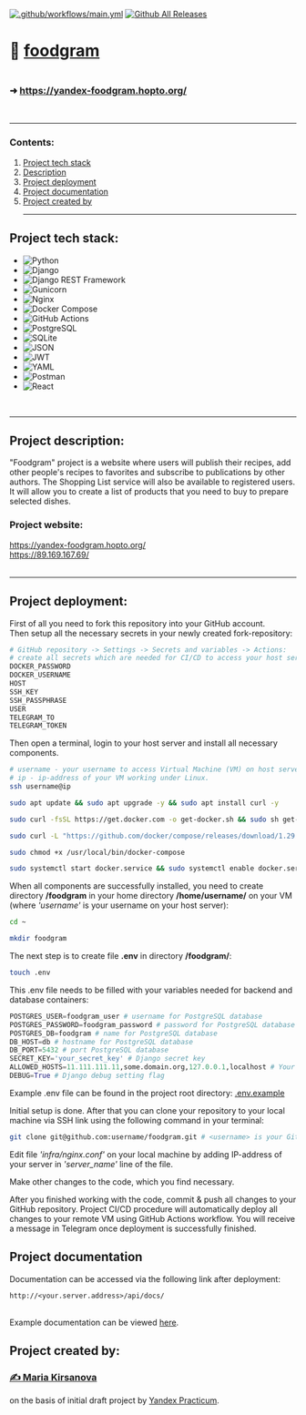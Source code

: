 [![.github/workflows/main.yml](https://github.com/kopf8/foodgram/actions/workflows/main.yml/badge.svg)](https://github.com/kopf8/foodgram/actions/workflows/main.yml)
[![Github All Releases](https://img.shields.io/github/downloads/kopf8/foodgram/total.svg)]()

# 📝 [foodgram](https://github.com/kopf8/foodgram.git)
### <br>➜ https://yandex-foodgram.hopto.org/
<br><hr>

### Contents:

1. [Project tech stack](#project-tech-stack)
2. [Description](#project-description)
3. [Project deployment](#project-deployment)
4. [Project documentation](#project-documentation)
5. [Project created by](#project-created-by)
<br><hr>

## Project tech stack:
- ![Python](https://img.shields.io/badge/Python-3776AB?style=for-the-badge&logo=python&logoColor=white)
- ![Django](https://img.shields.io/badge/Django-092E20?style=for-the-badge&logo=django&logoColor=white)
- ![Django REST Framework](https://img.shields.io/badge/Django%20REST-092E20?style=for-the-badge&logo=django&logoColor=white)
- ![Gunicorn](https://img.shields.io/badge/Gunicorn-499848?style=for-the-badge&logo=gunicorn&logoColor=white)
- ![Nginx](https://img.shields.io/badge/Nginx-009639?style=for-the-badge&logo=nginx&logoColor=white)
- ![Docker Compose](https://img.shields.io/badge/Docker-2496ED?style=for-the-badge&logo=docker&logoColor=white)
- ![GitHub Actions](https://img.shields.io/badge/GitHub%20Actions-2088FF?style=for-the-badge&logo=github-actions&logoColor=white)
- ![PostgreSQL](https://img.shields.io/badge/PostgreSQL-336791?style=for-the-badge&logo=postgresql&logoColor=white)
- ![SQLite](https://img.shields.io/badge/SQLite-003B57?style=for-the-badge&logo=sqlite&logoColor=white)
- ![JSON](https://img.shields.io/badge/JSON-000000?style=for-the-badge&logo=json&logoColor=white)
- ![JWT](https://img.shields.io/badge/JWT-000000?style=for-the-badge&logo=json-web-tokens&logoColor=white)
- ![YAML](https://img.shields.io/badge/YAML-CB171E?style=for-the-badge&logo=yaml&logoColor=white)
- ![Postman](https://img.shields.io/badge/Postman-FF6C37?style=for-the-badge&logo=postman&logoColor=white)
- ![React](https://img.shields.io/badge/React-61DAFB?style=for-the-badge&logo=react&logoColor=white)

<br><hr>
## Project description:

"Foodgram" project is a website where users will publish their recipes, add other people's recipes to favorites and subscribe to publications by other authors.
The Shopping List service will also be available to registered users. It will allow you to create a list of products that you need to buy to prepare selected dishes.

### Project website:

https://yandex-foodgram.hopto.org/
<br>https://89.169.167.69/
<br><br>
<hr>

## Project deployment:

First of all you need to fork this repository into your GitHub account.
<br>Then setup all the necessary secrets in your newly created fork-repository:

```bash
# GitHub repository -> Settings -> Secrets and variables -> Actions:
# create all secrets which are needed for CI/CD to access your host server, DockerHub and GitHub
DOCKER_PASSWORD
DOCKER_USERNAME
HOST
SSH_KEY
SSH_PASSPHRASE
USER
TELEGRAM_TO
TELEGRAM_TOKEN
```

Then open a terminal, login to your host server and install all necessary components.
```bash
# username - your username to access Virtual Machine (VM) on host server,
# ip - ip-address of your VM working under Linux.
ssh username@ip
```

```bash
sudo apt update && sudo apt upgrade -y && sudo apt install curl -y
```

```bash
sudo curl -fsSL https://get.docker.com -o get-docker.sh && sudo sh get-docker.sh && sudo rm get-docker.sh
```

```bash
sudo curl -L "https://github.com/docker/compose/releases/download/1.29.2/docker-compose-$(uname -s)-$(uname -m)" -o /usr/local/bin/docker-compose
```

```bash
sudo chmod +x /usr/local/bin/docker-compose
```

```bash
sudo systemctl start docker.service && sudo systemctl enable docker.service
```

When all components are successfully installed, you need to create directory **/foodgram** in your home directory **/home/username/** on your VM 
(where _'username'_ is your username on your host server):

```bash
cd ~
```

```bash
mkdir foodgram
```

The next step is to create file **.env** in directory **/foodgram/**:

```bash
touch .env
```

This .env file needs to be filled with your variables needed for backend and database containers:

```python
POSTGRES_USER=foodgram_user # username for PostgreSQL database
POSTGRES_PASSWORD=foodgram_password # password for PostgreSQL database
POSTGRES_DB=foodgram # name for PostgreSQL database
DB_HOST=db # hostname for PostgreSQL database
DB_PORT=5432 # port PostgreSQL database
SECRET_KEY='your_secret_key' # Django secret key
ALLOWED_HOSTS=11.111.111.11,some.domain.org,127.0.0.1,localhost # Your VM host URL and IP address
DEBUG=True # Django debug setting flag
```
Example .env file can be found in the project root directory: [.env.example](https://github.com/kopf8/foodgram/blob/main/.env.example)

Initial setup is done.
After that you can clone your repository to your local machine via SSH link using the following command in your terminal: 

```bash
git clone git@github.com:username/foodgram.git # <username> is your GitHub username 
```
Edit file _'infra/nginx.conf'_ on your local machine by adding IP-address of your server in _'server_name'_ line of the file.

Make other changes to the code, which you find necessary.

After you finished working with the code, commit & push all changes to your GitHub repository.
Project CI/CD procedure will automatically deploy all changes to your remote VM using GitHub Actions workflow.
You will receive a message in Telegram once deployment is successfully finished.

## Project documentation
Documentation can be accessed via the following link after deployment:

```url
http://<your.server.address>/api/docs/
```
<br>Example documentation can be viewed [here](https://yandex-foodgram.hopto.org/api/docs/).

## Project created by:
### [✍️ Maria Kirsanova](https://github.com/kopf8)
on the basis of initial draft project by [Yandex Practicum](https://github.com/yandex-praktikum/foodgram).
